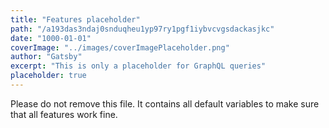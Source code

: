 ```yaml
---
title: "Features placeholder"
path: "/a193das3ndaj0snduqheu1yp97ry1pgf1iybvcvgsdackasjkc"
date: "1000-01-01"
coverImage: "../images/coverImagePlaceholder.png"
author: "Gatsby"
excerpt: "This is only a placeholder for GraphQL queries"
placeholder: true
---
```


Please do not remove this file. It contains all default variables to make sure that all features work fine.
